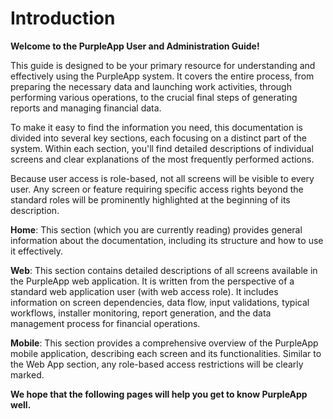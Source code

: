 # Introduction

**Welcome to the PurpleApp User and Administration Guide!**

This guide is designed to be your primary resource for understanding and effectively using the PurpleApp system. It covers the entire process, from preparing the necessary data and launching work activities, through performing various operations, to the crucial final steps of generating reports and managing financial data.

To make it easy to find the information you need, this documentation is divided into several key sections, each focusing on a distinct part of the system.  Within each section, you'll find detailed descriptions of individual screens and clear explanations of the most frequently performed actions.

Because user access is role-based, not all screens will be visible to every user.  Any screen or feature requiring specific access rights beyond the standard roles will be prominently highlighted at the beginning of its description.

**Home**: This section (which you are currently reading) provides general information about the documentation, including its structure and how to use it effectively.

**Web**: This section contains detailed descriptions of all screens available in the PurpleApp web application. It is written from the perspective of a standard web application user (with web access role).  It includes information on screen dependencies, data flow, input validations, typical workflows, installer monitoring, report generation, and the data management process for financial operations.

**Mobile**: This section provides a comprehensive overview of the PurpleApp mobile application, describing each screen and its functionalities.  Similar to the Web App section, any role-based access restrictions will be clearly marked.

**We hope that the following pages will help you get to know PurpleApp well.**
